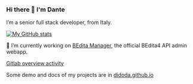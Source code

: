 ### Hi there 👋 I'm Dante

I’m a senior full stack developer, from Italy.

[![My GitHub stats](https://github-readme-stats.vercel.app/api?username=didoda&show_icons=true&theme=radical)](https://github.com/didoda)

🔭 I’m currently working on <a href="https://github.com/didoda/manager">BEdita Manager</a>, the official BEdita4 API admin webapp.

[Gitlab overview activity](https://gitlab.com/didoda)

Some demo and docs of my projects are in [didoda.github.io](https://didoda.github.io/)

<!--

<a href="https://github.com/didoda/manager">
  <img align="center" src="https://github-readme-stats.vercel.app/api/pin/?username=didoda&repo=manager" />
</a>

[![Readme Card](https://github-readme-stats.vercel.app/api/pin/?username=didoda&repo=manager)](https://github.com/didoda/manager)
[![Top Langs](https://github-readme-stats.vercel.app/api/top-langs/?username=didoda&layout=compact&langs_count=8)](https://github.com/didoda)

**didoda/didoda** is a ✨ _special_ ✨ repository because its `README.md` (this file) appears on your GitHub profile.

Here are some ideas to get you started:

- 🔭 I’m currently working on ...
- 🌱 I’m currently learning ...
- 👯 I’m looking to collaborate on ...
- 🤔 I’m looking for help with ...
- 💬 Ask me about ...
- 📫 How to reach me: ...
- 😄 Pronouns: ...
- ⚡ Fun fact: ...
-->
